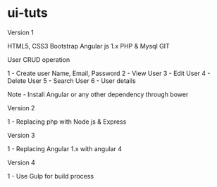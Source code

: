 # ui-tuts

Version 1

HTML5, CSS3
Bootstrap
Angular js 1.x
PHP & Mysql
GIT

User CRUD operation

1 - Create user
	Name, Email, Password
2 - View User
3 - Edit User
4 - Delete User
5 - Search User
6 - User details

Note - Install Angular or any other dependency through bower

Version 2

1 - Replacing php with Node js & Express

Version 3

1 - Replacing Angular 1.x with angular 4

Version 4

1 - Use Gulp for build process
